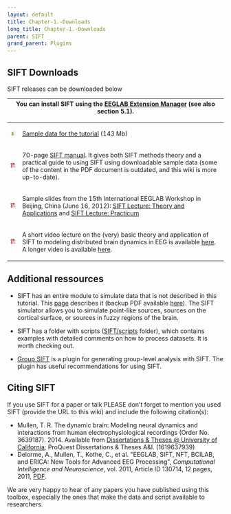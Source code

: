 ```yaml
---
layout: default
title: Chapter-1.-Downloads
long_title: Chapter-1.-Downloads
parent: SIFT
grand_parent: Plugins
---
```

## SIFT Downloads

SIFT releases can be downloaded below

| You can install SIFT using the [EEGLAB Extension Manager](https://eeglab.org/others/EEGLAB_Extensions.html) (see also section 5.1). |                                                                                                                                                                                                                                                                                           
|------------------------------------------------------------------------------------------------------------------------|

<table>
<tbody>
<tr class="even">
<td><p><img src="images/Dl_ico.png"></p></td>
<td><p><a href="https://sccn.ucsd.edu/eeglab/download/SIFT_SampleData.zip">Sample data for the tutorial</a> (143 Mb)</p></td>
</tr>
<tr class="odd">
<td><p><img src="images/Dlpdf.jpeg"></p></td>
<td><p>70-page <a href="https://sccn.ucsd.edu/githubwiki/files/sift_manual_0.1a.pdf" title="wikilink">SIFT manual</a>. It gives both SIFT methods theory and a practical guide to using SIFT using downloadable sample data (some of the content in the PDF document is outdated, and this wiki is more up-to-date).
</tr>
<tr class="even">
<td><p><img src="images/Dlpdf.jpeg"></p></td>
<td><p>Sample slides from the 15th International EEGLAB Workshop in Beijing, China (June 16, 2012): <a href="https://sccn.ucsd.edu/githubwiki/files/sift_lecture.pdf" title="wikilink">SIFT Lecture: Theory and Applications</a> and <a href="https://sccn.ucsd.edu/githubwiki/files/sift_practicum.pdf" title="wikilink">SIFT Lecture: Practicum</a></p></td>
</tr>
<tr class="even">
<td><p><img src="images/Dlpdf.jpeg"></p></td>
<td><p>A short video lecture on the (very) basic theory and application of SIFT to modeling distributed brain dynamics in EEG is available
<a href="https://www.youtube.com/watch?v=6_WW6EMHmWo&list=PLXc9qfVbMMN2xFa3w5ceJB52Dx-3Sgg2Z&index=12l">here</a>. A longer video is available <a href="https://youtu.be/NO3hbYlqNF0">here</a>. </td>
</tr>
</tbody>
</table>

## Additional ressources

* SIFT has an entire module to simulate data that is not described in this tutorial. This [page](https://sccn.ucsd.edu/wiki/How_to_run_SIFT_simulation) describes it (backup PDF available [here](https://github.com/sccn/SIFT/files/12446930/SIFT_simulation.pdf)). The SIFT simulator allows you to simulate point-like sources, sources on the cortical surface, or sources in fuzzy regions of the brain.

* SIFT has a folder with scripts ([SIFT/scripts](https://github.com/sccn/SIFT/tree/master/scripts) folder), which contains examples with detailed comments on how to process datasets. It is worth checking out.

* [Group SIFT](https://github.com/sccn/groupSIFT) is a plugin for generating group-level analysis with SIFT. The plugin has useful recommendations for using SIFT.

## Citing SIFT

If you use SIFT for a paper or talk PLEASE don't forget to mention you used SIFT (provide the URL to this wiki) and include the following citation(s):

- Mullen, T. R. The dynamic brain: Modeling neural dynamics and interactions from human electrophysiological recordings (Order No. 3639187). 2014. Available from [Dissertations &amp; Theses @ University of California](https://escholarship.org/uc/item/7kk2c4nd); ProQuest Dissertations &amp; Theses A&amp;I. (1619637939)
- Delorme, A., Mullen, T., Kothe, C., et al. "EEGLAB, SIFT, NFT, BCILAB, and ERICA: New Tools for Advanced EEG Processing", <em>Computational Intelligence and Neuroscience</em>, vol. 2011, Article ID 130714, 12 pages, 2011, <a href="http://www.hindawi.com/journals/cin/2011/130714/">PDF</a>.

We are very happy to hear of any papers you have published using this toolbox, especially the ones that make the data and script available to researchers.